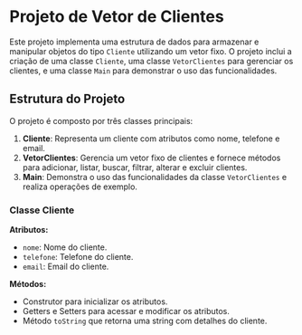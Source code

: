 # Projeto de Vetor de Clientes

Este projeto implementa uma estrutura de dados para armazenar e manipular objetos do tipo `Cliente` utilizando um vetor fixo. O projeto inclui a criação de uma classe `Cliente`, uma classe `VetorClientes` para gerenciar os clientes, e uma classe `Main` para demonstrar o uso das funcionalidades.

## Estrutura do Projeto

O projeto é composto por três classes principais:

1. **Cliente**: Representa um cliente com atributos como nome, telefone e email.
2. **VetorClientes**: Gerencia um vetor fixo de clientes e fornece métodos para adicionar, listar, buscar, filtrar, alterar e excluir clientes.
3. **Main**: Demonstra o uso das funcionalidades da classe `VetorClientes` e realiza operações de exemplo.

### Classe Cliente

**Atributos:**
- `nome`: Nome do cliente.
- `telefone`: Telefone do cliente.
- `email`: Email do cliente.

**Métodos:**
- Construtor para inicializar os atributos.
- Getters e Setters para acessar e modificar os atributos.
- Método `toString` que retorna uma string com detalhes do cliente.